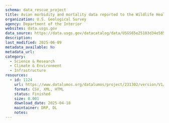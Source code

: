 ```yaml
---
schema: data_rescue_project 
title: Avian morbidity and mortality data reported to the Wildlife Health Information Sharing Partnership - event reporting system (WHISPers) in the continental United States for events beginning on or between January 1, 2023 and December 31, 2023
organization: U.S. Geological Survey
agency: Department of the Interior
websites: data.usgs.gov
data_source: https://data.usgs.gov/datacatalog/data/USGS65e25103d34e5855ff4cfb45
description: 
last_modified: 2025-06-09
metadata_available: No
metadata_url: 
category:
  - Science & Research 
  - Climate & Environment 
  - Infrastructure 
resources:
  - id: 1124
    url: https://www.datalumos.org/datalumos/project/231302/version/V1/view
    format: CSV, XML, HTML
    status: Finished
    size: 0.001
    download_date: 2025-04-18
    maintainer: DRP, DL
    notes: 
---
```

